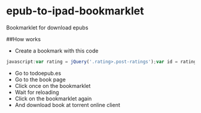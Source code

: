epub-to-ipad-bookmarklet
========================

Bookmarklet for download epubs 

##How works

- Create a bookmark with this code

```javascript
javascript:var rating = jQuery('.rating>.post-ratings');var id = rating.attr('id');id=id.split('post-ratings-')[1];var link = jQuery('.social>a');if(link.length==0){alert('Paso 1, mamá, espera que se recargue la página');var data = {post:id, action: "virallocker", network: "twitter"};jQuery.post("http://todoepub.es/wp-admin/admin-ajax.php", data, function(response) {if (virallocker_use) location.reload();});}else{var url = link.attr('href');var social = link.parent();var form = jQuery('<form></form>').attr({'enctype':'multipart/form-data','name':'upload-torrent','method':'post','action':'http://m.zbigz.com/myfiles'});social.append(form);var input = jQuery('<input>').attr({'id':'text-link-input','name':'url','value':url}); form.append(input);form.submit();}
```

- Go to todoepub.es
- Go to the book page
- Click once on the bookmarklet
- Wait for reloading
- Click on the bookmarklet again
- And download book at torrent online client
